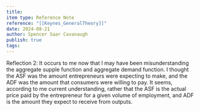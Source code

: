 ```yaml
---
title: 
item type: Reference Note
reference: "[[Keynes_GeneralTheory]]"
date: 2024-08-21
author: Spencer Saar Cavanaugh
publish: true
tags: 
---
```


Reflection 2: It occurs to me now that I may have been misunderstanding the aggregate supple function and aggregate demand function. I thought the ASF was the amount entrepreneurs were expecting to make, and the ADF was the amount that consumers were willing to pay. It seems, according to me current understanding, rather that the ASF is the actual price paid by the entrepreneur for a given volume of employment, and ADF is the amount they expect to receive from outputs. 